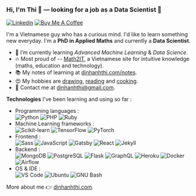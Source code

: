 ### Hi, I'm Thi 👋 — looking for a job as a Data Scientist  🔭

[![Linkedin](https://img.shields.io/badge/-LinkedIn-blue?style=flat&logo=Linkedin&logoColor=white&link=https://www.linkedin.com/in/dinhanhthi/)](https://www.linkedin.com/in/dinhanhthi/)
[![Buy Me A Coffee](https://img.shields.io/badge/-Buy%20Me%20A%20Coffee-FF813F?style=flat&logo=buy-me-a-coffee&logoColor=ffffff&link=https://ko-fi.com/dinhanhthi)](https://ko-fi.com/dinhanhthi)

I'm a Vietnamese guy who has a curious mind. I'd like to learn something new everyday. I'm a **PhD in Applied Maths** and currently a **Data Scientist**.

- 🌱 I’m currently learning *Advanced Machine Learning* & *Data Science*.
- 🔥 Most proud of -- [Math2IT](http://math2it.com/), a Vietnamese site for intuitive knowledge (maths, education and technology).
- 📚 My notes of learning at [dinhanhthi.com/notes](http://dinhanhthi.com/notes).
- 😍 My hobbies are [drawing](https://photos.app.goo.gl/9OVEkdTjmtRPg7vC3), [reading](https://www.goodreads.com/user/show/19630622-thi-dinh) and [cooking](https://goo.gl/photos/yQXdQws1LLS16x5v5).
- 💌 Contact me at [dinhanhthi@gmail.com](mailto:dinhanhthi@gmail.com).

**Technologies** I've been learning and using so far :

- Programming languages : <br />
    ![Python](http://img.shields.io/badge/-Python-3776AB?style=flat-square&logo=python&logoColor=fff7a1)
    ![PHP](http://img.shields.io/badge/-PHP-777BB4?style=flat-square&logo=php&logoColor=ffffff)
    ![Ruby](http://img.shields.io/badge/-Ruby-CC342D?style=flat-square&logo=ruby&logoColor=ffe8e8)
- Machine Learning frameworks : <br />
    ![Scikit-learn](http://img.shields.io/badge/-Scikit%20Learn-F7931E?style=flat-square&logo=scikit-learn&logoColor=fff)
    ![TensorFlow](http://img.shields.io/badge/-TensorFlow-FF6F00?style=flat-square&logo=tensorflow&logoColor=fff)
    ![PyTorch](http://img.shields.io/badge/-PyTorch-EE4C2C?style=flat-square&logo=pytorch&logoColor=fff)
- Frontend : <br />
    ![Sass](https://img.shields.io/badge/-SASS-%23CC6699?style=flat-square&logo=sass&logoColor=ffffff)
    ![JavaScript](https://img.shields.io/badge/-JavaScript-%23F7DF1C?style=flat-square&logo=javascript&logoColor=000000&color=d1b01f)
    ![Gatsby](https://img.shields.io/badge/-Gabtsy-663399?style=flat-square&logo=Gatsby&logoColor=ffffff)
    ![React](https://img.shields.io/badge/-React-%23282C34?style=flat-square&logo=react)
    ![Jekyll](http://img.shields.io/badge/-Jekyll-a83232?style=flat-square&logo=jekyll&logoColor=ffffff)
- Backend : <br />
    ![MongoDB](https://img.shields.io/badge/-MongoDB-47A248?style=flat-square&logo=mongodb&logoColor=ffffff)
    ![PostgreSQL](https://img.shields.io/badge/-PostgreSQL-336791?style=flat-square&logo=postgresql)
    ![Flask](http://img.shields.io/badge/-Flask-000000?style=flat-square&logo=flask&logoColor=ffffff)
    ![GraphQL](https://img.shields.io/badge/-GraphQL-E10098?style=flat-square&logo=graphql&logoColor=ffffff)
    ![Heroku](https://img.shields.io/badge/-Heroku-430098?style=flat-square&logo=heroku&logoColor=ffffff)
    ![Docker](https://img.shields.io/badge/-Docker-2496ed?style=flat-square&logo=docker&logoColor=ffffff)
    ![Airflow](https://img.shields.io/badge/-Airflow-007A88?style=flat-square&logo=apache-airflow&logoColor=ffffff)
- OS & IDE : <br />
    ![VS Code](http://img.shields.io/badge/-VS%20Code-007ACC?style=flat-square&logo=visual-studio-code&logoColor=ffffff)
    ![Ubuntu](http://img.shields.io/badge/-Ubuntu-E95420?style=flat-square&logo=ubuntu&logoColor=ffffff)
    ![GNU Bash](http://img.shields.io/badge/-GNU%20Bash-000000?style=flat-square&logo=gnu-bash&logoColor=ffffff)

More about me 👉 [dinhanhthi.com](https://dinhanhthi.com).